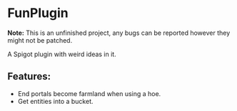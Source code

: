 # FunPlugin
**Note:** This is an unfinished project, any bugs can be reported however they might not be patched.

A Spigot plugin with weird ideas in it.

## Features:
- End portals become farmland when using a hoe.
- Get entities into a bucket.
